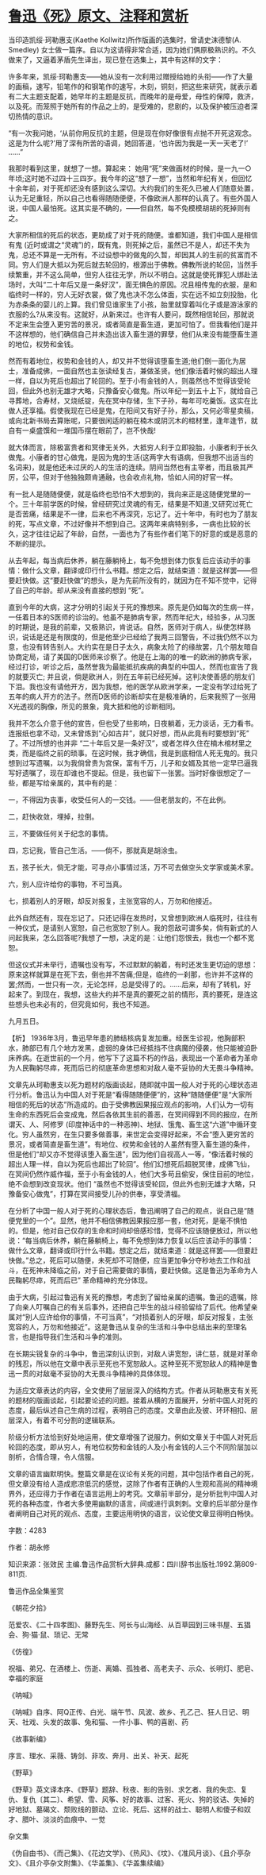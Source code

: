 # [鲁迅《死》原文、注释和赏析](https://www.vrrw.net/wx/9809.html)

当印造凯绥·珂勒惠支(Kaethe Kollwitz)所作版画的选集时，曾请史沫德黎(A. Smedley) 女士做一篇序。自以为这请得非常合适，因为她们俩原极熟识的。不久做来了，又逼着茅盾先生译出，现已登在选集上，其中有这样的文字：

许多年来，凯绥·珂勒惠支——她从没有一次利用过赠授给她的头衔——作了大量的画稿，速写，铅笔作的和钢笔作的速写，木刻，铜刻，把这些来研究，就表示着有二大主题支配着，她早年的主题是反抗，而晚年的是母爱，母性的保障，救济，以及死。而笼照于她所有的作品之上的，是受难的，悲剧的，以及保护被压迫者深切热情的意识。

“有一次我问她，‘从前你用反抗的主题，但是现在你好像很有点抛不开死这观念。这是为什么呢?’用了深有所苦的语调，她回答道，‘也许因为我是一天一天老了!’ ……”

我那时看到这里，就想了一想。算起来： 她用“死”来做画材的时候，是一九一○年顷;这时她不过四十三四岁。我今年的这“想了一想”，当然和年纪有关，但回忆十余年前，对于死却还没有感到这么深切。大约我们的生死久已被人们随意处置，认为无足重轻，所以自己也看得随随便便，不像欧洲人那样的认真了。有些外国人说，中国人最怕死。这其实是不确的，——但自然，每不免模模胡胡的死掉则有之。

大家所相信的死后的状态，更助成了对于死的随便。谁都知道，我们中国人是相信有鬼 (近时或谓之“灵魂”)的，既有鬼，则死掉之后，虽然已不是人，却还不失为鬼，总还不算是一无所有。不过设想中的做鬼的久暂，却因其人的生前的贫富而不同。穷人们是大抵以为死后就去轮回的，根源出于佛教。佛教所说的轮回，当然手续繁重，并不这么简单，但穷人往往无学，所以不明白。这就是使死罪犯人绑赴法场时，大叫“二十年后又是一条好汉”，面无惧色的原因。况且相传鬼的衣服，是和临终时一样的，穷人无好衣裳，做了鬼也决不怎么体面，实在远不如立刻投胎，化为赤条条的婴儿的上算。我们曾见谁家生了小孩，胎里就穿着叫化子或是游泳家的衣服的么?从来没有。这就好，从新来过。也许有人要问，既然相信轮回，那就说不定来生会堕入更穷苦的景况，或者简直是畜生道，更加可怕了。但我看他们是并不这样想的，他们确信自己并未造出该入畜生道的罪孽，他们从来没有能堕畜生道的地位，权势和金钱。

然而有着地位，权势和金钱的人，却又并不觉得该堕畜生道;他们倒一面化为居士，准备成佛，一面自然也主张读经复古，兼做圣贤。他们像活着时候的超出人理一样，自以为死后也超出了轮回的。至于小有金钱的人，则虽然也不觉得该受轮回，但此外也别无雄才大略，只豫备安心做鬼。所以年纪一到五十上下，就给自己寻葬地，合寿材，又烧纸锭，先在冥中存储，生下子孙，每年可吃羹饭。这实在比做人还享福。假使我现在已经是鬼，在阳间又有好子孙，那么，又何必零星卖稿，或向北新书局去算账呢，只要很闲适的躺在楠木或阴沉木的棺材里，逢年逢节，就自有一桌盛馔和一堆国币摆在眼前了，岂不快哉!

就大体而言，除极富贵者和冥律无关外，大抵穷人利于立即投胎，小康者利于长久做鬼。小康者的甘心做鬼，是因为鬼的生活(这两字大有语病，但我想不出适当的名词来)，就是他还未过厌的人的生活的连续。阴间当然也有主宰者，而且极其严厉，公平，但对于他独独颇肯通融，也会收点礼物，恰如人间的好官一样。

有一批人是随随便便，就是临终也恐怕不大想到的，我向来正是这随便党里的一个。三十年前学医的时候，曾经研究过灵魂的有无，结果是不知道;又研究过死亡是否苦痛，结果是不一律，后来也不再深究，忘记了。近十年中，有时也为了朋友的死，写点文章，不过好像并不想到自己。这两年来病特别多，一病也比较的长久，这才往往记起了年龄，自然，一面也为了有些作者们笔下的好意的或是恶意的不断的提示。

从去年起，每当病后休养，躺在藤躺椅上，每不免想到体力恢复后应该动手的事情：做什么文章，翻译或印行什么书籍。想定之后，就结束道：就是这样罢——但要赶快做。这“要赶快做”的想头，是为先前所没有的，就因为在不知不觉中，记得了自己的年龄。却从来没有直接的想到 “死”。

直到今年的大病，这才分明的引起关于死的豫想来。原先是仍如每次的生病一样，一任着日本的S医师的诊治的。他虽不是肺病专家，然而年纪大，经验多，从习医的时期说，是我的前辈，又极熟识，肯说话。自然，医师对于病人，纵使怎样熟识，说话是还是有限度的，但是他至少已经给了我两三回警告，不过我仍然不以为意，也没有转告别人。大约实在是日子太久，病象太险了的缘故罢，几个朋友暗自协商定局，请了美国的D医师来诊察了。他是在上海的的唯一的欧洲的肺病专家，经过打诊，听诊之后，虽然誉我为最能抵抗疾病的典型的中国人，然而也宣告了我的就要灭亡; 并且说，倘是欧洲人，则在五年前已经死掉。这判决使善感的朋友们下泪。我也没有请他开方，因为我想，他的医学从欧洲学来，一定没有学过给死了五年的病人开方的法子。然而D医师的诊断却实在是极准确的，后来我照了一张用X光透视的胸像，所见的景象，竟大抵和他的诊断相同。

我并不怎么介意于他的宣告，但也受了些影响，日夜躺着，无力谈话，无力看书。连报纸也拿不动，又未曾炼到“心如古井”，就只好想，而从此竟有时要想到“死” 了。不过所想的也并非 “二十年后又是一条好汉”，或者怎样久住在楠木棺材里之类，而是临终之前的琐事。在这时候，我才确信，我是到底相信人死无鬼的。我只想到过写遗嘱，以为我倘曾贵为宫保，富有千万，儿子和女婿及其他一定早已逼我写好遗嘱了，现在却谁也不提起。但是，我也留下一张罢。当时好像很想定了一些，都是写给亲属的，其中有的是：

一，不得因为丧事，收受任何人的一交钱。——但老朋友的，不在此例。

二，赶快收敛，埋掉，拉倒。

三，不要做任何关于纪念的事情。

四，忘记我，管自己生活。——倘不，那就真是胡涂虫。

五，孩子长大，倘无才能，可寻点小事情过活，万不可去做空头文学家或美术家。

六，别人应许给你的事物，不可当真。

七，损着别人的牙眼，却反对报复，主张宽容的人，万勿和他接近。

此外自然还有，现在忘记了。只还记得在发热时，又曾想到欧洲人临死时，往往有一种仪式，是请别人宽恕，自己也宽恕了别人。我的怨敌可谓多矣，倘有新式的人问起我来，怎么回答呢?我想了一想，决定的是：让他们怨恨去，我也一个都不宽恕。

但这仪式并未举行，遗嘱也没有写，不过默默的躺着，有时还发生更切迫的思想：原来这样就算是在死下去，倒也并不苦痛;但是，临终的一刹那，也许并不这样的罢;然而，一世只有一次，无论怎样，总是受得了的。……后来，却有了转机，好起来了。到现在，我想，这些大约并不是真的要死之前的情形，真的要死，是连这些想头也未必有的，但究竟如何，我也不知道。

九月五日。



【析】 1936年3月，鲁迅早年患的肺结核病复发加重。经医生诊视，他胸部积水，肺部已有几个地方发黑，虚弱的身体已经抵挡不住病魔的侵袭，他只能被迫卧床养病。在逝世前的一个月，他写下了这篇不朽的作品，表现出一个革命者为革命为人民鞠躬尽瘁，死而后已的彻底革命思想和对敌人毫不妥协的大无畏斗争精神。

文章先从珂勒惠支以死为题材的版画谈起，随即就中国一般人对于死的心理状态进行分析。鲁迅认为中国人对于死是“看得随随便便”的，这种“随随便便”是“大家所相信的死后的状态”所造成的。由于受佛教因果报应观点的影响，人们认为一切有生命的东西死后会变成鬼，然后各依其生前的善恶，在冥间得到不同的报应，在所谓天、人、阿修罗 (印度神话中的一种恶神)、地狱、饿鬼、畜生这“六道”中循环变化。穷人虽然穷，在生只要多做善事，来世定会变得好起来，不会“堕入更穷苦的景况，或者简直是畜生道”。有地位、权势和金钱的人虽然有堕入畜生道的条件，但是他们“却又亦不觉得该堕入畜生道”，因为他们自视高人一等，“像活着时候的超出人理一样，自以为死后也超出了轮回”。他们幻想死后超脱冥律，成佛飞仙，在冥间仍然作威作福，至于小有金钱的人，他们大多苟且偷安，保住目前的地位，绝不会想到改变现状。他们 “虽然也不觉得该受轮回，但此外也别无雄才大略，只豫备安心做鬼”，打算在冥间接受儿孙的供奉，享受清福。

在分析了中国一般人对于死的心理状态后，鲁迅阐明了自己的观点，说自己是“随便党里的一个”。显然，他并不相信佛教因果报应那一套，他对死，是毫不惧怕的。但是，他对自己仅存的生命和时间却倍感珍惜，觉得不应该随便放过，所以他说：“每当病后休养，躺在藤躺椅上，每不免想到体力恢复以后应该动手的事情：做什么文章，翻译或印行什么书籍。想定之后，就结束道：就是这样罢——但要赶快做。”总之，死后可以随便，未死却不可随便，应当更加争分夺秒地去工作和战斗，在死神未降临之前，对于自己需要做的事情，要赶快做。这是鲁迅为革命为人民鞠躬尽瘁，死而后已” 革命精神的充分体现。

由于大病，引起过鲁迅有关死的豫想，考虑到了留给亲属的遗嘱。鲁迅的遗嘱，除了向亲人叮嘱自己的有关后事外，还把自己毕生的战斗经验留给了后代。他希望亲属对“别人应许给你的事情，不可当真”，“对损着别人的牙眼，却反对报复，主张宽容的人，万勿和他接近”。这是鲁迅从复杂的生活和斗争中总结出来的至理名言，也是指导我们生活和斗争的准则。

在长期尖锐复杂的斗争中，鲁迅深刻认识到，对敌人讲宽恕，讲仁慈，就是对革命的残忍，所以他在文章中表示至死也不宽恕敌人。这种至死不宽恕敌人的精神是鲁迅一贯的对敌毫不妥协的大无畏斗争精神的具体体现。

为适应文章表达的内容，全文使用了层层深入的结构方式。作者从珂勒惠支有关死的题材的版画谈起，引起要论述的问题。接着从横的方面展开，分析中国人对死的态度，最后纵述自己生病的过程，表明自己的态度。文章由此及彼、环环相扣、层层深入，有着不可分割的逻辑联系。

阶级分析方法恰到好处地运用，使文章增强了说服力。例如文章关于中国人对死后轮回的态度，即从穷人，有地位权势和金钱的人及小有金钱的人三个不同阶层加以剖析，合情合理，令人信服。

文章的语言幽默明快。整篇文章是在议论有关死的问题，其中包括作者自己的死，但文章没有给人造成悲凉低沉的感觉，这除了作者有正确的人生观和高尚的精神境界外，还应得力于作者在语言运用上的考究。文章前半部分，是分析批判中国人对死的各种态度，作者大多使用幽默的语言，间或进行讽刺刺。文章的后半部分是作者阐明自己对死的观点、态度，主要运用明快的语言，议论使文章显得明白畅快。

字数：4283

作者：胡永修

知识来源：张效民 主编.鲁迅作品赏析大辞典.成都：四川辞书出版社.1992.第809-811页.

鲁迅作品全集鉴赏

《朝花夕拾》

范爱农、《二十四孝图》、藤野先生、阿长与山海经、从百草园到三味书屋、五猖会、狗·猫·鼠、琐记、无常

《仿徨》

祝福、弟兄、在酒楼上、伤逝、离婚、孤独者、高老夫子、示众、长明灯、肥皂、幸福的家庭

《呐喊》

《呐喊》自序、阿Q正传、白光、端午节、风波、故乡、孔乙己、狂人日记、明天、社戏、头发的故事、兔和猫、一件小事、鸭的喜剧、药

《故事新编》

序言、理水、采薇、铸剑、非攻、奔月、出关、补天、起死

《野草》

《野草》英文译本序、《野草》题辞、秋夜、影的告别、求乞者、我的失恋、复仇、复仇〔其二〕、希望、雪、风筝、好的故事、过客、死火、狗的驳诘、失掉的好地狱、墓碣文、颓败线的颤动、立论、死后、这样的战士、聪明人和傻子和奴才、腊叶、淡淡的血痕中、一觉

杂文集

《伪自由书》、《而己集》、《花边文学》、《热风》、《坟》、《准风月谈》、《且介亭杂文》、《且介亭杂文附集》、《华盖集》、《华盖集续编》

